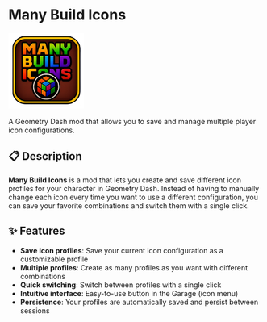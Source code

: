 # Many Build Icons

<img src="logo.png" width="150" alt="Mod logo" />

A Geometry Dash mod that allows you to save and manage multiple player icon configurations.

## 📋 Description

**Many Build Icons** is a mod that lets you create and save different icon profiles for your character in Geometry Dash. Instead of having to manually change each icon every time you want to use a different configuration, you can save your favorite combinations and switch them with a single click.

## ✨ Features

- **Save icon profiles**: Save your current icon configuration as a customizable profile
- **Multiple profiles**: Create as many profiles as you want with different combinations
- **Quick switching**: Switch between profiles with a single click
- **Intuitive interface**: Easy-to-use button in the Garage (icon menu)
- **Persistence**: Your profiles are automatically saved and persist between sessions